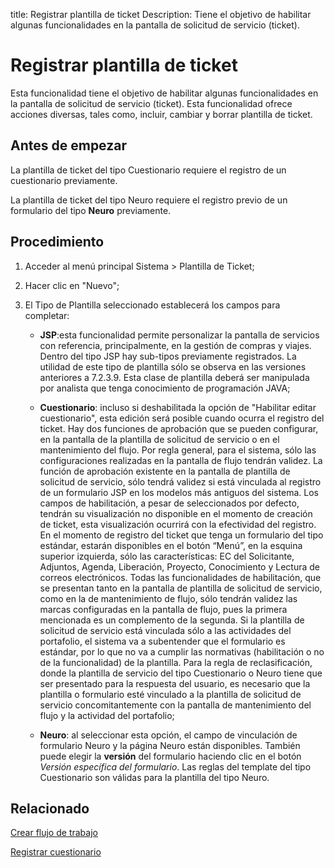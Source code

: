 title:  Registrar plantilla de ticket 
Description: Tiene el objetivo de habilitar algunas funcionalidades en la pantalla de solicitud de servicio (ticket).
# Registrar plantilla de ticket

Esta funcionalidad tiene el objetivo de habilitar algunas funcionalidades en la pantalla de solicitud de servicio (ticket).
Esta funcionalidad ofrece acciones diversas, tales como, incluir, cambiar y borrar plantilla de ticket.

Antes de empezar
----------------

La plantilla de ticket del tipo Cuestionario requiere el registro de un
cuestionario previamente.

La plantilla de ticket del tipo Neuro requiere el registro previo de un
formulario del tipo **Neuro** previamente.

Procedimiento
-------------

1.  Acceder al menú principal Sistema \> Plantilla de Ticket;

2.  Hacer clic en "Nuevo";

3.  El Tipo de Plantilla seleccionado establecerá los campos para completar:

    -   **JSP**:esta funcionalidad permite personalizar la pantalla de servicios con
    referencia, principalmente, en la gestión de compras y viajes. Dentro del
    tipo JSP hay sub-tipos previamente registrados. La utilidad de este tipo de
    plantilla sólo se observa en las versiones anteriores a 7.2.3.9. Esta clase
    de plantilla deberá ser manipulada por analista que tenga conocimiento de
    programación JAVA;

    -   **Cuestionario**: incluso si deshabilitada la opción de "Habilitar editar
    cuestionario", esta edición será posible cuando ocurra el registro del
    ticket. Hay dos funciones de aprobación que se pueden configurar, en la
    pantalla de la plantilla de solicitud de servicio o en el mantenimiento del
    flujo. Por regla general, para el sistema, sólo las configuraciones
    realizadas en la pantalla de flujo tendrán validez. La función de aprobación
    existente en la pantalla de plantilla de solicitud de servicio, sólo tendrá
    validez si está vinculada al registro de un formulario JSP en los modelos
    más antiguos del sistema. Los campos de habilitación, a pesar de
    seleccionados por defecto, tendrán su visualización no disponible en el
    momento de creación de ticket, esta visualización ocurrirá con la
    efectividad del registro. En el momento de registro del ticket que tenga un
    formulario del tipo estándar, estarán disponibles en el botón “Menú”, en la
    esquina superior izquierda, sólo las características: EC del Solicitante,
    Adjuntos, Agenda, Liberación, Proyecto, Conocimiento y Lectura de correos
    electrónicos. Todas las funcionalidades de habilitación, que se presentan
    tanto en la pantalla de plantilla de solicitud de servicio, como en la de
    mantenimiento de flujo, sólo tendrán validez las marcas configuradas en la
    pantalla de flujo, pues la primera mencionada es un complemento de la
    segunda. Si la plantilla de solicitud de servicio está vinculada sólo a las
    actividades del portafolio, el sistema va a subentender que el formulario es
    estándar, por lo que no va a cumplir las normativas (habilitación o no de la
    funcionalidad) de la plantilla. Para la regla de reclasificación, donde la
    plantilla de servicio del tipo Cuestionario o Neuro tiene que ser presentado
    para la respuesta del usuario, es necesario que la plantilla o formulario
    esté vinculado a la plantilla de solicitud de servicio concomitantemente con
    la pantalla de mantenimiento del flujo y la actividad del portafolio;

    -   **Neuro**: al seleccionar esta opción, el campo de vinculación de formulario
    Neuro y la página Neuro están disponibles. También puede elegir la
    **versión** del formulario haciendo clic en el botón *Versión específica del
    formulario*. Las reglas del template del tipo Cuestionario son válidas para
    la plantilla del tipo Neuro.

Relacionado
-----------

[Crear flujo de trabajo](/es-es/citsmart-platform-9/workflow/use/create-flow.html)

[Registrar cuestionario](/es-es/citsmart-platform-9/platform-administration/questionnaires/questionaires-management/register-questionnaire.html)


<!-- !!! tip "About"

    <b>Product/Version:</b> CITSmart | 8.00 &nbsp;&nbsp;
    <b>Updated:</b>01/28/2019 – Larissa Lourenço

